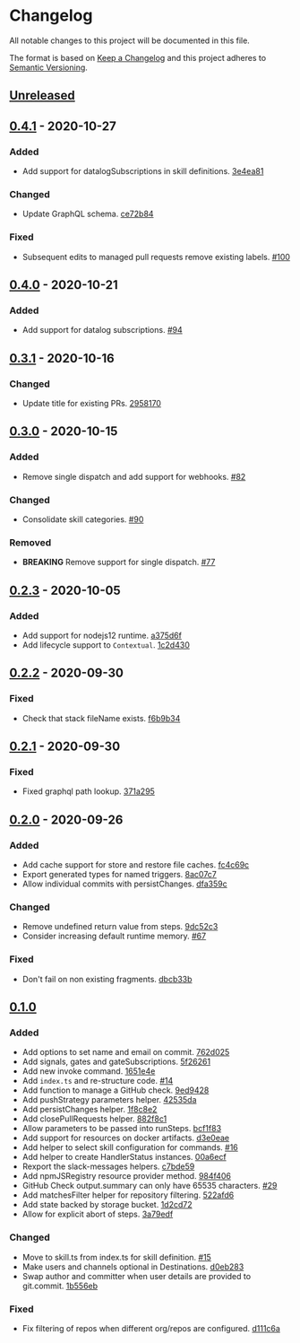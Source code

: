 # Changelog

All notable changes to this project will be documented in this file.

The format is based on [Keep a Changelog](http://keepachangelog.com/)
and this project adheres to [Semantic Versioning](http://semver.org/).

## [Unreleased](https://github.com/atomist/skill/compare/0.4.1...HEAD)

## [0.4.1](https://github.com/atomist/skill/compare/0.4.0...0.4.1) - 2020-10-27

### Added

-   Add support for datalogSubscriptions in skill definitions. [3e4ea81](https://github.com/atomist-skills/skill/commit/3e4ea8187cfbe589ff29e15a8d1b195762250f35)

### Changed

-   Update GraphQL schema. [ce72b84](https://github.com/atomist-skills/skill/commit/ce72b8412b3a07edb7b7c540073f091eab95dbfd)

### Fixed

-   Subsequent edits to managed pull requests remove existing labels. [#100](https://github.com/atomist-skills/skill/issues/100)

## [0.4.0](https://github.com/atomist/skill/compare/0.3.1...0.4.0) - 2020-10-21

### Added

-   Add support for datalog subscriptions. [#94](https://github.com/atomist-skills/skill/issues/94)

## [0.3.1](https://github.com/atomist/skill/compare/0.3.0...0.3.1) - 2020-10-16

### Changed

-   Update title for existing PRs. [2958170](https://github.com/atomist-skills/skill/commit/29581709cf01a5e5e7dfa62dbc43224aae857a99)

## [0.3.0](https://github.com/atomist/skill/compare/0.2.3...0.3.0) - 2020-10-15

### Added

-   Remove single dispatch and add support for webhooks. [#82](https://github.com/atomist-skills/skill/issues/82)

### Changed

-   Consolidate skill categories. [#90](https://github.com/atomist-skills/skill/issues/90)

### Removed

-   **BREAKING** Remove support for single dispatch. [#77](https://github.com/atomist-skills/skill/issues/77)

## [0.2.3](https://github.com/atomist/skill/compare/0.2.2...0.2.3) - 2020-10-05

### Added

-   Add support for nodejs12 runtime. [a375d6f](https://github.com/atomist-skills/skill/commit/a375d6fc0b5f67b4f96f3a25a993fa40f8cd1edd)
-   Add lifecycle support to `Contextual`. [1c2d430](https://github.com/atomist-skills/skill/commit/1c2d43008ce9d877797c23bc7b6a72209b13b4f4)

## [0.2.2](https://github.com/atomist/skill/compare/0.2.1...0.2.2) - 2020-09-30

### Fixed

-   Check that stack fileName exists. [f6b9b34](https://github.com/atomist-skills/skill/commit/f6b9b34d1589eb36e14844630d4e3f918ca76660)

## [0.2.1](https://github.com/atomist/skill/compare/0.2.0...0.2.1) - 2020-09-30

### Fixed

-   Fixed graphql path lookup. [371a295](https://github.com/atomist-skills/skill/commit/371a295aa01b75320b393f54cec03c7d762d4f2b)

## [0.2.0](https://github.com/atomist/skill/compare/0.1.0...0.2.0) - 2020-09-26

### Added

-   Add cache support for store and restore file caches. [fc4c69c](https://github.com/atomist-skills/skill/commit/fc4c69c321fdfc4d54e5fa993636710edebf3ecd)
-   Export generated types for named triggers. [8ac07c7](https://github.com/atomist-skills/skill/commit/8ac07c77dbb4355bdde8114100c693ecff2156d2)
-   Allow individual commits with persistChanges. [dfa359c](https://github.com/atomist-skills/skill/commit/dfa359c5d848d291babf05a8408f3c15305bcd63)

### Changed

-   Remove undefined return value from steps. [9dc52c3](https://github.com/atomist-skills/skill/commit/9dc52c3b827d692672dfa04d4367d4776d431d01)
-   Consider increasing default runtime memory. [#67](https://github.com/atomist-skills/skill/issues/67)

### Fixed

-   Don't fail on non existing fragments. [dbcb33b](https://github.com/atomist-skills/skill/commit/dbcb33bf2d2cdfc3fb024b51184f881cfe1d3e10)

## [0.1.0](https://github.com/atomist/skill/tree/0.1.0)

### Added

-   Add options to set name and email on commit. [762d025](https://github.com/atomist/skill/commit/762d025ff6f301a0aea9e57377b1779efa018396)
-   Add signals, gates and gateSubscriptions. [5f26261](https://github.com/atomist/skill/commit/5f26261e889c905fce64c1e897dd2905b99663ac)
-   Add new invoke command. [1651e4e](https://github.com/atomist/skill/commit/1651e4e5c42dc784b077ce82d0b3fb3a43131a5a)
-   Add `index.ts` and re-structure code. [#14](https://github.com/atomist/skill/pull/14)
-   Add function to manage a GitHub check. [9ed9428](https://github.com/atomist/skill/commit/9ed942833d33c3c55ac276af4a727583fa40a5fc)
-   Add pushStrategy parameters helper. [42535da](https://github.com/atomist/skill/commit/42535da53a04b4260be82b67dea3605ced10c37d)
-   Add persistChanges helper. [1f8c8e2](https://github.com/atomist/skill/commit/1f8c8e219cd49b03be349ec8a77a8b190e9c199c)
-   Add closePullRequests helper. [882f8c1](https://github.com/atomist/skill/commit/882f8c173ffd73afaec13ad3846e7fa62c37d771)
-   Allow parameters to be passed into runSteps. [bcf1f83](https://github.com/atomist/skill/commit/bcf1f83e21bb7bd97880139af506f57222ca2404)
-   Add support for resources on docker artifacts. [d3e0eae](https://github.com/atomist/skill/commit/d3e0eae0426d7784d6b10a4f05767b8f04d6bcd2)
-   Add helper to select skill configuration for commands. [#16](https://github.com/atomist/skill/issues/16)
-   Add helper to create HandlerStatus instances. [00a6ecf](https://github.com/atomist-skills/skill/commit/00a6ecff4b07510d9452b6263898e3224c00e45b)
-   Rexport the slack-messages helpers. [c7bde59](https://github.com/atomist-skills/skill/commit/c7bde5975957b4f4d0a1e5413a98b8227a7d2983)
-   Add npmJSRegistry resource provider method. [984f406](https://github.com/atomist-skills/skill/commit/984f406b589876f3997be22b9d4b432d50ed9137)
-   GitHub Check output.summary can only have 65535 characters. [#29](https://github.com/atomist-skills/skill/issues/29)
-   Add matchesFilter helper for repository filtering. [522afd6](https://github.com/atomist-skills/skill/commit/522afd6442ea7d5c6210505d9ad18fed28beed3d)
-   Add state backed by storage bucket. [1d2cd72](https://github.com/atomist-skills/skill/commit/1d2cd724480409de71ee85e2024b540d4fc4c443)
-   Allow for explicit abort of steps. [3a79edf](https://github.com/atomist-skills/skill/commit/3a79edfba893a804a8d57267c1b9d5dfb931bf1c)

### Changed

-   Move to skill.ts from index.ts for skill definition. [#15](https://github.com/atomist/skill/issues/15)
-   Make users and channels optional in Destinations. [d0eb283](https://github.com/atomist/skill/commit/d0eb283b368c371f5dcc8198333dd377ccad8537)
-   Swap author and committer when user details are provided to git.commit. [1b556eb](https://github.com/atomist-skills/skill/commit/1b556eb3c1d673210c4e7e3aa2cfa7c45009e3da)

### Fixed

-   Fix filtering of repos when different org/repos are configured. [d111c6a](https://github.com/atomist-skills/skill/commit/d111c6a4fb9147a3b648e87af3ae1d27f0340b6f)

